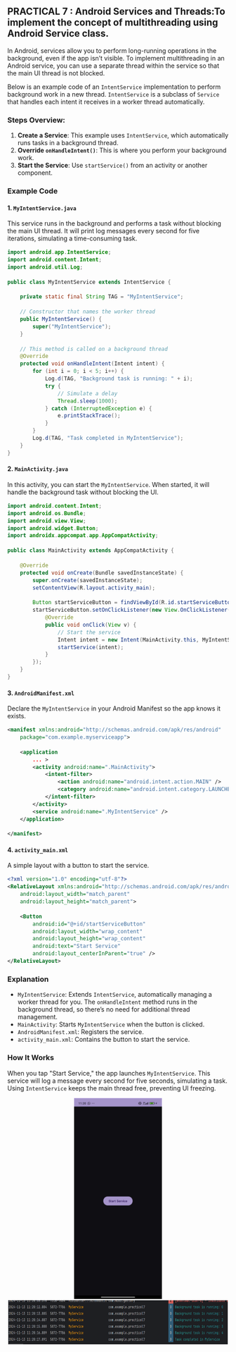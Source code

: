 ## PRACTICAL 7 : Android Services and Threads:To implement the concept of multithreading using Android Service class.

In Android, services allow you to perform long-running operations in the background, even if the app isn’t visible. To implement multithreading in an Android service, you can use a separate thread within the service so that the main UI thread is not blocked.

Below is an example code of an `IntentService` implementation to perform background work in a new thread. `IntentService` is a subclass of `Service` that handles each intent it receives in a worker thread automatically.

### Steps Overview:
1. **Create a Service**: This example uses `IntentService`, which automatically runs tasks in a background thread.
2. **Override `onHandleIntent()`**: This is where you perform your background work.
3. **Start the Service**: Use `startService()` from an activity or another component.

### Example Code

#### 1. `MyIntentService.java`

This service runs in the background and performs a task without blocking the main UI thread. It will print log messages every second for five iterations, simulating a time-consuming task.

```java
import android.app.IntentService;
import android.content.Intent;
import android.util.Log;

public class MyIntentService extends IntentService {

    private static final String TAG = "MyIntentService";

    // Constructor that names the worker thread
    public MyIntentService() {
        super("MyIntentService");
    }

    // This method is called on a background thread
    @Override
    protected void onHandleIntent(Intent intent) {
        for (int i = 0; i < 5; i++) {
            Log.d(TAG, "Background task is running: " + i);
            try {
                // Simulate a delay
                Thread.sleep(1000);
            } catch (InterruptedException e) {
                e.printStackTrace();
            }
        }
        Log.d(TAG, "Task completed in MyIntentService");
    }
}
```

#### 2. `MainActivity.java`

In this activity, you can start the `MyIntentService`. When started, it will handle the background task without blocking the UI.

```java
import android.content.Intent;
import android.os.Bundle;
import android.view.View;
import android.widget.Button;
import androidx.appcompat.app.AppCompatActivity;

public class MainActivity extends AppCompatActivity {

    @Override
    protected void onCreate(Bundle savedInstanceState) {
        super.onCreate(savedInstanceState);
        setContentView(R.layout.activity_main);

        Button startServiceButton = findViewById(R.id.startServiceButton);
        startServiceButton.setOnClickListener(new View.OnClickListener() {
            @Override
            public void onClick(View v) {
                // Start the service
                Intent intent = new Intent(MainActivity.this, MyIntentService.class);
                startService(intent);
            }
        });
    }
}
```

#### 3. `AndroidManifest.xml`

Declare the `MyIntentService` in your Android Manifest so the app knows it exists.

```xml
<manifest xmlns:android="http://schemas.android.com/apk/res/android"
    package="com.example.myserviceapp">

    <application
        ... >
        <activity android:name=".MainActivity">
            <intent-filter>
                <action android:name="android.intent.action.MAIN" />
                <category android:name="android.intent.category.LAUNCHER" />
            </intent-filter>
        </activity>
        <service android:name=".MyIntentService" />
    </application>

</manifest>
```

#### 4. `activity_main.xml`

A simple layout with a button to start the service.

```xml
<?xml version="1.0" encoding="utf-8"?>
<RelativeLayout xmlns:android="http://schemas.android.com/apk/res/android"
    android:layout_width="match_parent"
    android:layout_height="match_parent">

    <Button
        android:id="@+id/startServiceButton"
        android:layout_width="wrap_content"
        android:layout_height="wrap_content"
        android:text="Start Service"
        android:layout_centerInParent="true" />
</RelativeLayout>
```

### Explanation

- `MyIntentService`: Extends `IntentService`, automatically managing a worker thread for you. The `onHandleIntent` method runs in the background thread, so there’s no need for additional thread management.
- `MainActivity`: Starts `MyIntentService` when the button is clicked.
- `AndroidManifest.xml`: Registers the service.
- `activity_main.xml`: Contains the button to start the service.

### How It Works

When you tap "Start Service," the app launches `MyIntentService`. This service will log a message every second for five seconds, simulating a task. Using `IntentService` keeps the main thread free, preventing UI freezing.
<p align="center">
<img src ="https://github.com/natasha-dhingra/M_A_D-Mobile-Application-and-Development/blob/master/Batch%202021-2025/2203919/prac7.jpg?raw=true" width="200">
<img src="https://github.com/natasha-dhingra/M_A_D-Mobile-Application-and-Development/blob/master/Batch%202021-2025/2203919/Screenshot%202024-11-13%20112035.png?raw=true" width="500" height="100">
</p>
